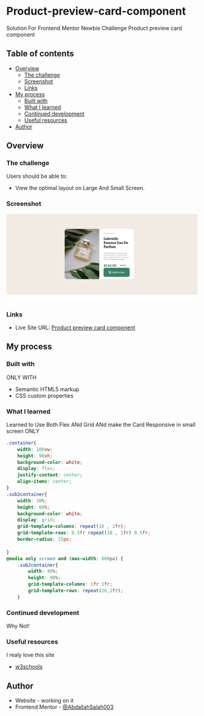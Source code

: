 # Product-preview-card-component
Solution For Frontend Mentor Newbie Challenge Product preview card component
## Table of contents

- [Overview](#overview)
  - [The challenge](#the-challenge)
  - [Screenshot](#screenshot)
  - [Links](#links)
- [My process](#my-process)
  - [Built with](#built-with)
  - [What I learned](#what-i-learned)
  - [Continued development](#continued-development)
  - [Useful resources](#useful-resources)
- [Author](#author)


## Overview

### The challenge

Users should be able to:

- View the optimal layout on Large And Small Screen.

### Screenshot

![](ScreenShot.png)

### Links

- Live Site URL: [Product preview card component](https://abdallahsalah003.github.io/Product-preview-card-component/)

## My process

### Built with
ONLY WITH
- Semantic HTML5 markup
- CSS custom properties

### What I learned
Learned to Use Both Flex ANd Grid ANd make the Card Responsive in small screen ONLY
```css
.container{
    width: 100vw;
    height: 90vh;
    background-color: white;
    display: flex;
    justify-content: center;
    align-items: center;
}
.sub2container{
    width: 30%;
    height: 60%;
    background-color: white;
    display: grid;
    grid-template-columns: repeat(16 , 1fr);
    grid-template-rows: 0.5fr repeat(10 , 1fr) 0.5fr;
    border-radius: 15px;

}
@media only screen and (max-width: 600px) {
    .sub2container{
        width: 40%;
        height: 90%;
        grid-template-columns: 1fr 1fr;
        grid-template-rows: repeat(26,1fr);
    }
```

### Continued development
Why Not!
### Useful resources
I realy love this site
- [w3schools](https://www.w3schools.com/howto/howto_css_image_overlay_title.asp)

## Author

- Website - working on it
- Frontend Mentor - [@AbdallahSalah003](https://www.frontendmentor.io/profile/AbdallahSalah003)
